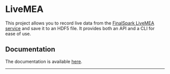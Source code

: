 # LiveMEA

This project allows you to record live data from the [FinalSpark LiveMEA service](https://livemea.finalspark.com/live) and save it to an HDF5 file. It provides both an API and a CLI for ease of use.

## Documentation

The documentation is available [here](https://finalspark-np.github.io/np-docs/np_utils/livemea.html).

---

